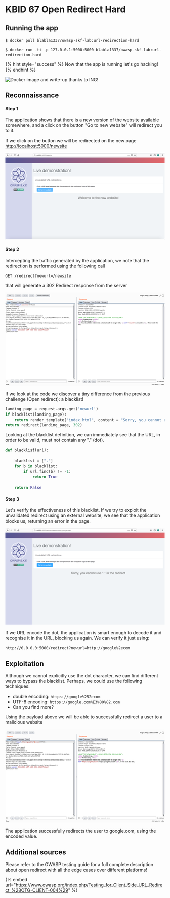 # KBID 67 Open Redirect  Hard



## Running the app

```
$ docker pull blabla1337/owasp-skf-lab:url-redirection-hard
```

```text
$ docker run -ti -p 127.0.0.1:5000:5000 blabla1337/owasp-skf-lab:url-redirection-hard
```

{% hint style="success" %}
Now that the app is running let's go hacking!
{% endhint %}

![Docker image and write-up thanks to ING!](.gitbook/assets/ING_Primary_Logo.png)

## Reconnaissance

#### Step 1

The application shows that there is a new version of the website available somewhere, and a click on the button "Go to new website" will redirect you to it. 

If we click on the button we will be redirected on the new page [http://localhost:5000/newsite](http://localhost:5000/newsite)

![](.gitbook/assets/url-redirect-hard-1.png)

#### Step 2

Intercepting the traffic generated by the application, we note that the redirection is performed using the following call

```text
GET /redirect?newurl=/newsite
```

that will generate a 302 Redirect response from the server

![](.gitbook/assets/url-redirect-hard-2.png)

If we look at the code we discover a tiny difference from the previous challenge (Open redirect): a blacklist!

```python
landing_page = request.args.get('newurl')
if blacklist(landing_page):
    return render_template("index.html", content = "Sorry, you cannot use \".\" in the redirect")	
return redirect(landing_page, 302)
```

Looking at the blacklist definition, we can immediately see that the URL, in order to be valid, must not contain any "." \(dot\).

```python
def blacklist(url):

	blacklist = ["."]
	for b in blacklist:
		if url.find(b) != -1:
			return True

	return False
```

#### Step 3

Let's verify the effectiveness of this blacklist. If we try to exploit the unvalidated redirect using an external website, we see that the application blocks us, returning an error in the page. 

![](.gitbook/assets/url-redirect-hard-3.png)


If we URL encode the dot, the application is smart enough to decode it and recognise it in the URL, blocking us again. We can verify it just using:

`http://0.0.0.0:5000/redirect?newurl=http://google%2ecom`

## Exploitation

Although we cannot explicitly use the dot character, we can find different ways to bypass the blacklist. Perhaps, we could use the following techniques:

* double encoding:  `https://google%252ecom` 
* UTF-8 encoding: `https://google.com%E3%80%82.com`
* Can you find more? 

Using the payload above we will be able to successfully redirect a user to a malicious website

![](.gitbook/assets/url-redirect-hard-4.png)

The application successfully redirects the user to google.com, using the encoded value. 


##  Additional sources

Please refer to the OWASP testing guide for a full complete description about open redirect with all the edge cases over different platforms!

{% embed url="https://www.owasp.org/index.php/Testing_for_Client_Side_URL_Redirect_%28OTG-CLIENT-004%29" %}

